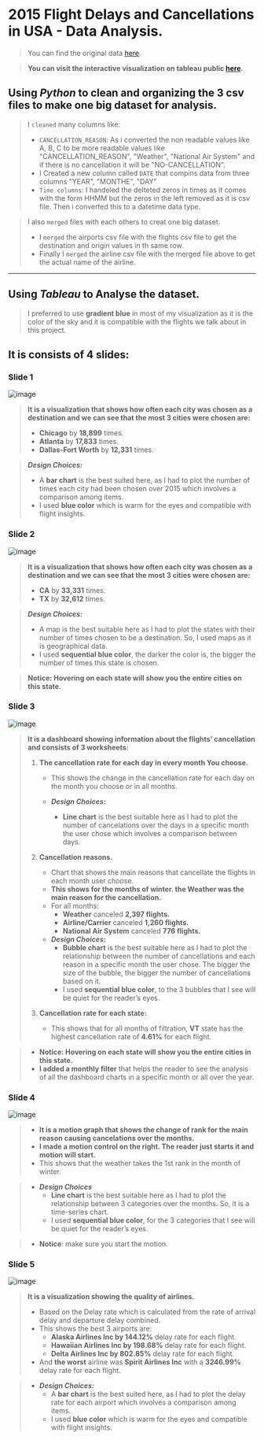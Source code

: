 # 2015 Flight Delays and Cancellations in USA - Data Analysis.

> You can find the original data [here](https://www.kaggle.com/datasets/usdot/flight-delays).

> **You can visit the interactive visualization on tableau public [here](https://public.tableau.com/app/profile/mohamed.hassan6400/viz/2015FlightDelaysandCancellationsinUSA-DataAnalysis/TheStory).**

## Using ***Python*** to clean and organizing the 3 csv files to make one big dataset for analysis.
> I `cleaned` many columns like:
> * `CANCELLATION_REASON`: As i converted the non readable values like A, B, C to be more readable values like "CANCELLATION_REASON", "Weather", "National Air System" and if there is no cancellation it will be "NO-CANCELLATION".
> * I Created a new column called `DATE` that compins data from three columns "YEAR", "MONTHE", "DAY"
> * `Time columns`: I handeled the delteted zeros in times as it comes with the form HHMM but the zeros in the left removed as it is csv file. Then i converted this to a datetime data type.

> I also `merged` files with each others to creat one big dataset.
> * I `merged` the airports csv file with the flights csv file to get the destination and origin values in th same row.
> * Finally I `merged` the airline csv file with the merged file above to get the actual name of the airline.


---

## Using ***Tableau*** to Analyse the dataset.


> I preferred to use **gradient blue** in most of my visualization as it is the color of the sky and it is compatible with the flights we talk about in this project.

## It is consists of 4 slides:
### Slide 1
![image](https://user-images.githubusercontent.com/55090589/186915831-93640008-6a9e-4e80-b7d8-0cfb7e424864.png)

> **It is a visualization that shows how often each city was chosen as a destination and we can see that the most 3 cities were chosen are:**
> 
> * **Chicago** by **18,899** times.
> * **Atlanta** by **17,833** times.
> * **Dallas-Fort Worth** by **12,331** times.

>  ***Design Choices:***
>   * A **bar chart** is the best suited here, as I had to plot the number of times each city had been chosen over 2015 which involves a comparison among items.
>   * I used **blue color** which is warm for the eyes and compatible with flight insights.

### Slide 2
![image](https://user-images.githubusercontent.com/55090589/186915868-df5d4f74-2650-4ff2-9d25-9afb96feabbf.png)

> **It is a visualization that shows how often each city was chosen as a destination and we can see that the most 3 cities were chosen are:**
> 
> * **CA** by **33,331** times.
> * **TX** by **32,612** times.

>  ***Design Choices:***
>   * A map is the best suitable here as I had to plot the states with their number of times chosen to be a destination. So, I used maps as it is geographical data.
>   * I used **sequential blue color**, the darker the color is, the bigger the number of times this state is chosen.

> **Notice: Hovering on each state will show you the entire cities on this state.**


### Slide 3
![image](https://user-images.githubusercontent.com/55090589/186915900-d94c8470-1a0d-44fb-ab62-182da98c86d2.png)

> **It is a dashboard showing information about the flights’ cancellation and consists of 3 worksheets:**
> 
> 1. **The cancellation rate for each day in every month You choose.**
>    * This shows the change in the cancellation rate for each day on the month you choose or in all months.
>    
>    * ***Design Choices:***
> 	   *  **Line chart** is the best suitable here as I had to plot the number of cancelations over the days in a specific month the user chose which involves a comparison between days.
> 	   
>  2. **Cancellation reasons.**
>     * Chart that shows the main reasons that cancellate the flights in each month user choose.
>     * **This shows for the months of winter. the Weather was the main reason for the cancellation.**
>     * For all months:
>       * **Weather** canceled **2,397 flights.**
>       * **Airline/Carrier** canceled **1,260 flights.**
>       * **National Air System** canceled **776 flights.**
> 	  * ***Design Choices:***
> 		  * **Bubble chart** is the best suitable here as I had to plot the relationship between the number of cancellations and each reason in a specific month the user chose. The bigger the size of the bubble, the bigger the number of cancellations based on it.
> 		  * I used **sequential blue color**, to the 3 bubbles that I see will be quiet for the reader’s eyes.
> 
>   3. **Cancellation rate for each state:**
>      * This shows that for all months of filtration, **VT** state has the highest cancellation rate of **4.61%** for each flight.

>  * **Notice: Hovering on each state will show you the entire cities in this state.**
>  *  **I added a monthly filter** that helps the reader to see the analysis of all the dashboard charts in a specific month or all over the year.

### Slide 4
![image](https://user-images.githubusercontent.com/55090589/186915949-a3457081-c1f9-4683-8553-3546127f0ed2.png)

> * **It is a motion graph that shows the change of rank for the main reason causing cancelations over the months.**
> * **I made a motion control on the right. The reader just starts it and motion will start.**
> * This shows that the weather takes the 1st rank in the month of winter.

> * ***Design Choices***
>   * **Line chart** is the best suitable here as I had to plot the relationship between 3 categories over the months. So, it is a time-series chart.
>   * I used **sequential blue color**, for the 3 categories that I see will be quiet for the reader’s eyes.

> * **Notice**: make sure you start the motion.


### Slide 5 
![image](https://user-images.githubusercontent.com/55090589/186915965-88f22dc6-e95e-497a-9dd8-4fbd26679aee.png)

> **It is a visualization showing the quality of airlines.**
> * Based on the Delay rate which is calculated from the rate of arrival delay and departure delay combined.
> * This shows the best 3 airports are:
>   * **Alaska Airlines Inc by 144.12%** delay rate for each flight.
>   * **Hawaiian Airlines Inc by 198.68%** delay rate for each flight.
>   * **Delta Airlines Inc by 802.85%** delay rate for each flight.
>  * And **the worst** airline was **Spirit Airlines Inc** with a **3246.99%** delay rate for each flight.

> * ***Design Choices:***
> 	* A **bar chart** is the best suited here, as I had to plot the delay rate for each airport which involves a comparison among items.
> 	* I used **blue color** which is warm for the eyes and compatible with flight insights.
